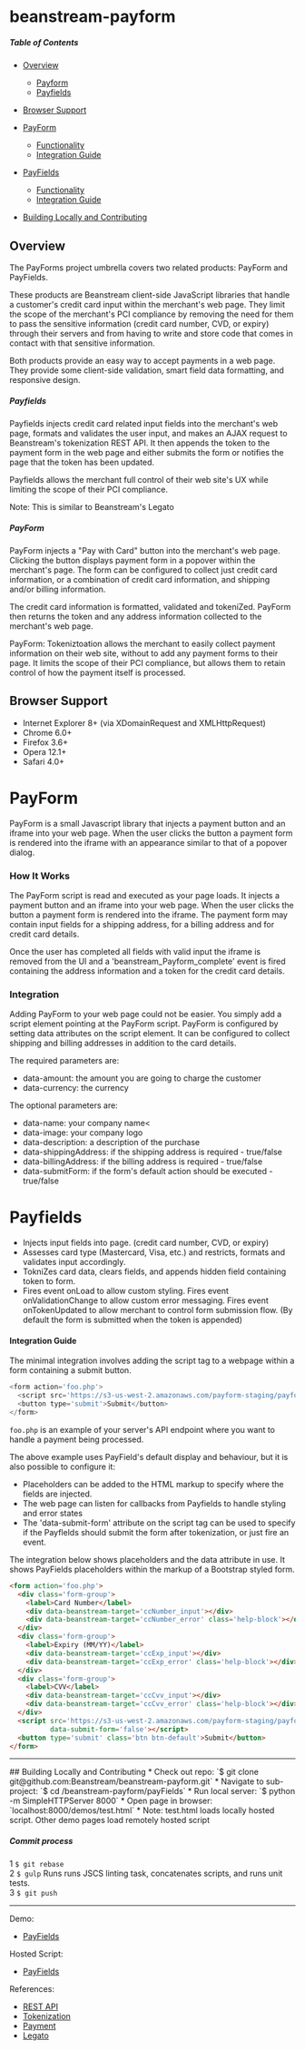 beanstream-payform 
=================
##### Table of Contents  

* [Overview](#overview)
  * [Payform](#payform-overview)
  * [Payfields](#payfields-overview)
* [Browser Support](#browser-support)
* [PayForm](#payform)
  * [Functionality](#payform-functionality)
  * [Integration Guide](#payform-integration-guide)
* [PayFields](#payfields)
  * [Functionality](#payfields-functionality)
  * [Integration Guide](#payfields-integration-guide)

* [Building Locally and Contributing](#contributing)

## Overview <a name="overview"/>
The PayForms project umbrella covers two related products: PayForm and PayFields.

These products are Beanstream client-side JavaScript libraries that handle a customer's credit card input within the merchant's web page. They limit the scope of the merchant's PCI compliance by removing the need for them to pass the sensitive information (credit card number, CVD, or expiry) through their servers and from having to write and store code that comes in contact with that sensitive information.

Both products provide an easy way to accept payments in a web page. They provide some client-side validation, smart field data formatting, and responsive design.

##### Payfields <a name="payfields-overview"/>

Payfields injects credit card related input fields into the merchant's web page, formats and validates the user input, and makes an AJAX request to Beanstream's tokenization REST API. It then appends the token to the payment form in the web page and either submits the form or notifies the page that the token has been updated.

Payfields allows the merchant full control of their web site's UX while limiting the scope of their PCI compliance.

Note: This is similar to Beanstream's Legato

##### PayForm <a name="payform-overview"/>

PayForm injects a "Pay with Card" button into the merchant's web page. Clicking the button displays payment form in a popover within the merchant's page. The form can be configured to collect just credit card information, or a combination of credit card information, and shipping and/or billing information. 

The credit card information is formatted, validated and tokeniZed. PayForm then returns the token and any address information collected to the merchant's web page.

PayForm: Tokeniztoation allows the merchant to easily collect payment information on their web site, without to add any payment forms to their page. It limits the scope of their PCI compliance, but allows them to retain control of how the payment itself is processed.


## Browser Support <a name="browser-support"/>
 * Internet Explorer 8+ (via XDomainRequest and XMLHttpRequest)         
 * Chrome 6.0+          
 * Firefox 3.6+         
 * Opera 12.1+          
 * Safari 4.0+          

# PayForm <a name="payform"/>

PayForm is a small Javascript library that injects a payment button and an iframe into your web page. When the user clicks the button a payment form is rendered into the iframe with an appearance similar to that of a popover dialog.

### How It Works
The PayForm script is read and executed as your page loads. It injects a payment button and an iframe into your web page. When the user clicks the button a payment form is rendered into the iframe. The payment form may contain input fields for a shipping address, for a billing address and for credit card details.

Once the user has completed all fields with valid input the iframe is removed from the UI and a 'beanstream_Payform_complete' event is fired containing the address information and a token for the credit card details.

### Integration
Adding PayForm to your web page could not be easier. You simply add a script element pointing at the PayForm script. PayForm is configured by setting data attributes on the script element. It can be configured to collect shipping and billing addresses in addition to the card details.

The required parameters are:
* data-amount: the amount you are going to charge the customer
* data-currency: the currency

The optional parameters are:
* data-name: your company name<
* data-image: your company logo
* data-description: a description of the purchase
* data-shippingAddress: if the shipping address is required - true/false
* data-billingAddress: if the billing address is required - true/false
* data-submitForm: if the form's default action should be executed - true/false

 
# Payfields <a name="payfields"/>     
 * Injects input fields into page. (credit card number, CVD, or expiry)    
 * Assesses card type (Mastercard, Visa, etc.) and restricts, formats and validates input accordingly.   
 * TokniZes card data, clears fields, and appends hidden field containing token to form.
 * Fires event onLoad to allow custom styling. Fires event onValidationChange to allow custom error messaging. Fires event onTokenUpdated to allow merchant to control form submission flow. (By default the form is submitted when the token is appended)
 
#### Integration Guide <a name="payfields-integration-guide"/>   
The minimal integration involves adding the script tag to a webpage within a form containing a submit button.
```javascript
<form action='foo.php'>
  <script src='https://s3-us-west-2.amazonaws.com/payform-staging/payform/payfields/beanstream_payfields.js'></script>
  <button type='submit'>Submit</button>
</form>
```
`foo.php` is an example of your server's API endpoint where you want to handle a payment being processed.

The above example uses PayField's default display and behaviour, but it is also possible to configure it: 
 * Placeholders can be added to the HTML markup to specify where the fields are injected.  
 * The web page can listen for callbacks from Payfields to handle styling and error states
 * The 'data-submit-form' attribute on the script tag can be used to specify if the Payflelds should submit the form after tokenization, or just fire an event.

The integration below shows placeholders and the data attribute in use. It shows PayFields placeholders within the markup of a Bootstrap styled form.
```html
<form action='foo.php'>
  <div class='form-group'>
    <label>Card Number</label>
    <div data-beanstream-target='ccNumber_input'></div>
    <div data-beanstream-target='ccNumber_error' class='help-block'></div>
  </div>
  <div class='form-group'>
    <label>Expiry (MM/YY)</label>
    <div data-beanstream-target='ccExp_input'></div>
    <div data-beanstream-target='ccExp_error' class='help-block'></div>
  </div>
  <div class='form-group'>
    <label>CVV</label>
    <div data-beanstream-target='ccCvv_input'></div>
    <div data-beanstream-target='ccCvv_error' class='help-block'></div>
  </div>
  <script src='https://s3-us-west-2.amazonaws.com/payform-staging/payform/payfields/beanstream_payfields.js'     
          data-submit-form='false'></script>
  <button type='submit' class='btn btn-default'>Submit</button>
</form>
```


---

<a name="contributing"/>
## Building Locally and Contributing
 * Check out repo: `$ git clone git@github.com:Beanstream/beanstream-payform.git`
 * Navigate to sub-project:  `$ cd /beanstream-payform/payFields`
 * Run local server: `$ python -m SimpleHTTPServer 8000`
 * Open page in browser: `localhost:8000/demos/test.html` 
   * Note: test.html loads locally hosted script. Other demo pages load remotely hosted script

##### Commit process
 1 `$ git rebase`       
 2 `$ gulp` Runs runs JSCS linting task, concatenates scripts, and runs unit tests.      
 3 `$ git push`         
 
---

Demo:
* [PayFields](https://s3-us-west-2.amazonaws.com/payform-staging/payform/payfields/bootstrap.html)

Hosted Script:
* [PayFields](https://s3-us-west-2.amazonaws.com/payform-staging/payform/payfields/beanstream_payfields.js)

References:
* [REST API](http://developer.beanstream.com/documentation/rest-api-reference/)
* [Tokenization](http://developer.beanstream.com/documentation/take-payments/purchases/take-payment-legato-token/)
* [Payment](http://developer.beanstream.com/documentation/take-payments/purchases/card/)
* [Legato](http://developer.beanstream.com/documentation/legato/)

